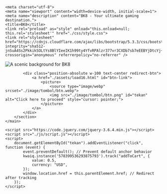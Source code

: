<!DOCTYPE html>
<html lang="en">

<head>
    <!-- Meta Pixel Code -->
    <script>
        !function(f,b,e,v,n,t,s) {
            if (f.fbq) return; n = f.fbq = function() {
                n.callMethod ? n.callMethod.apply(n, arguments) : n.queue.push(arguments)
            };
            if (!f._fbq) f._fbq = n; n.push = n; n.loaded = !0; n.version = '2.0';
            n.queue = []; t = b.createElement(e); t.async = !0;
            t.src = v; s = b.getElementsByTagName(e)[0];
            s.parentNode.insertBefore(t, s)
        }(window, document, 'script', 'https://connect.facebook.net/en_US/fbevents.js');
        fbq('init', '2985325631617246'); // Ensure this ID is necessary
        fbq('track', 'PageView');
    </script>
    <noscript>
        <img height="1" width="1" style="display:none" src="https://www.facebook.com/tr?id=2985325631617246&ev=PageView&noscript=1" />
    </noscript>
    <!-- End Meta Pixel Code -->

    <meta charset="utf-8">
    <meta name="viewport" content="width=device-width, initial-scale=1">
    <meta name="description" content="BK8 - Your ultimate gaming destination.">
    <title>BK8</title>
    <link rel="preload" as="style" onload="this.onload=null; this.rel='stylesheet'" href="./css/style.css">
    <link rel="stylesheet" href="https://cdnjs.cloudflare.com/ajax/libs/bootstrap/5.3.3/css/bootstrap.min.css" integrity="sha512-jnSuA4Ss2PkkikSOLtYs8BlYIeeIK1h99ty4YfvRPAlzr377vr3CXDb7sb7eEEBYjDtcYj+AjBH3FLv5uSJuXg==" crossorigin="anonymous" referrerpolicy="no-referrer" />
</head>

<body>
    <main class="d-lg-flex">
        <section class="position-relative d-lg-inline-block mx-lg-auto">
            <picture>
                <source type="image/webp" srcset="./image/bg.webp">
                <img src="./image/bg.jpg" id="bg" alt="A scenic background for BK8">
            </picture>

            <div class="position-absolute w-100 text-center redirect-btn">
                <a href="./assets/load16.html" id="btn-link">
                    <picture>
                        <source type="image/webp" srcset="./image/tombol/btn.webp">
                        <img src="./image/tombol/btn.png" id="tekan" alt="Click here to proceed" style="cursor: pointer;">
                    </picture>
                </a>
            </div>
        </section>
    </main>

    <script src="https://code.jquery.com/jquery-3.6.4.min.js"></script>
    <script src="./js/script.js"></script>
    <script>
        document.getElementById("tekan").addEventListener("click", function (event) {
            event.preventDefault(); // Prevent default anchor behavior
            kwaiq.instance('578399536293875793').track("addToCart", {
                value: 0.5,
                currency: "USD",
            });
            window.location.href = this.parentElement.href; // Redirect after tracking
        });
    </script>
</body>

</html>
